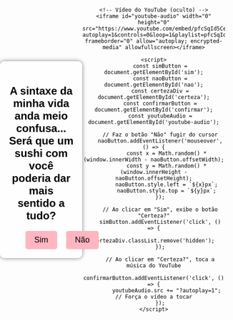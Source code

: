 <!DOCTYPE html>
<html lang="pt-BR">
<head>
    <meta charset="UTF-8">
    <meta name="viewport" content="width=device-width, initial-scale=1.0">
    <title>Convite para Juliana</title>
    <style>
        body {
            font-family: Arial, sans-serif;
            text-align: center;
            margin: 0;
            padding: 0;
            height: 100vh;
            display: flex;
            justify-content: center;
            align-items: center;
            background-image: url('fundo.jpeg'); /* Imagem de fundo */
            background-size: cover;
            background-position: center;
            color: black; /* Cor do texto */
        }
        .container {
            background-color: rgba(255, 255, 255, 0.8); /* Fundo semi-transparente */
            padding: 20px;
            border-radius: 10px;
            box-shadow: 0 0 10px rgba(0, 0, 0, 0.5);
        }
        h1 {
            font-size: 24px;
            margin-bottom: 20px;
        }
        .buttons {
            margin-top: 20px;
        }
        .buttons button {
            padding: 10px 20px;
            font-size: 18px;
            cursor: pointer;
            margin: 0 10px;
            border: none;
            border-radius: 5px;
            background-color: #ffb6c1;
            color: black;
        }
        #nao {
            position: absolute;
        }
        .hidden {
            display: none;
        }
        #certeza {
            margin-top: 20px;
        }
    </style>
</head>
<body>
    <div class="container">
        <h1>A sintaxe da minha vida anda meio confusa...<br>Será que um sushi com você poderia dar mais sentido a tudo?</h1>
        <div class="buttons">
            <button id="sim">Sim</button>
            <button id="nao">Não</button>
        </div>
        <div id="certeza" class="hidden">
            <button id="confirmar">Certeza?</button>
        </div>
    </div>

    <!-- Vídeo do YouTube (oculto) -->
    <iframe id="youtube-audio" width="0" height="0" src="https://www.youtube.com/embed/pfcSqId5Ce4?autoplay=1&controls=0&loop=1&playlist=pfcSqId5Ce4" frameborder="0" allow="autoplay; encrypted-media" allowfullscreen></iframe>

    <script>
        const simButton = document.getElementById('sim');
        const naoButton = document.getElementById('nao');
        const certezaDiv = document.getElementById('certeza');
        const confirmarButton = document.getElementById('confirmar');
        const youtubeAudio = document.getElementById('youtube-audio');

        // Faz o botão "Não" fugir do cursor
        naoButton.addEventListener('mouseover', () => {
            const x = Math.random() * (window.innerWidth - naoButton.offsetWidth);
            const y = Math.random() * (window.innerHeight - naoButton.offsetHeight);
            naoButton.style.left = `${x}px`;
            naoButton.style.top = `${y}px`;
        });

        // Ao clicar em "Sim", exibe o botão "Certeza?"
        simButton.addEventListener('click', () => {
            certezaDiv.classList.remove('hidden');
        });

        // Ao clicar em "Certeza?", toca a música do YouTube
        confirmarButton.addEventListener('click', () => {
            youtubeAudio.src += "?autoplay=1"; // Força o vídeo a tocar
        });
    </script>
</body>
</html>
